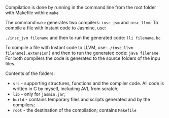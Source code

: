 Compilation is done by running in the command line from the root folder with Makefile within:
`make`

The command `make` generates two compilers: `insc_jvm` and  `insc_llvm`. To compile a file with Instant code to Jasmine, use:

`./insc_jvm filename`
and then to run the generated code:
`lli filename.bc`

To compile a file with Instant code to LLVM, use:
`./insc_llvm filename[.extension]`
and then to run the generated code:
`java filename`
For both compilers the code is generated to the source folders of the inpu files.

Contents of the folders:
* `src` - supporting structures, functions and the compiler code. All code is written in C by myself, including AVL from scratch;
* `lib` - only for `jasmin.jar`;
* `build` - contains temporary files and scripts generated and by the compilers;
* `root` - the destination of the compilation; contains `Makefile`